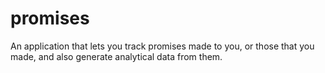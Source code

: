 # promises
An application that lets you track promises made to you, or those that you made, and also generate analytical data from them.
